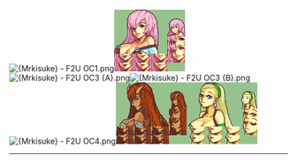 ![{Mrkisuke} - F2U OC1.png](https://raw.githubusercontent.com/Klokinator/FE-Repo/main/Portrait%20Repository/Spriting%20Community%20OC's%20(Grouped%20by%20Artist)/Mrkisuke/%7BMrkisuke%7D%20-%20F2U%20OC1.png "{Mrkisuke} - F2U OC1.png")![{Mrkisuke} - F2U OC2.png](https://raw.githubusercontent.com/Klokinator/FE-Repo/main/Portrait%20Repository/Spriting%20Community%20OC's%20(Grouped%20by%20Artist)/Mrkisuke/%7BMrkisuke%7D%20-%20F2U%20OC2.png "{Mrkisuke} - F2U OC2.png")![{Mrkisuke} - F2U OC3 {A}.png](https://raw.githubusercontent.com/Klokinator/FE-Repo/main/Portrait%20Repository/Spriting%20Community%20OC's%20(Grouped%20by%20Artist)/Mrkisuke/%7BMrkisuke%7D%20-%20F2U%20OC3%20(A).png "{Mrkisuke} - F2U OC3 {A}.png")![{Mrkisuke} - F2U OC3 {B}.png](https://raw.githubusercontent.com/Klokinator/FE-Repo/main/Portrait%20Repository/Spriting%20Community%20OC's%20(Grouped%20by%20Artist)/Mrkisuke/%7BMrkisuke%7D%20-%20F2U%20OC3%20(B).png "{Mrkisuke} - F2U OC3 {B}.png")![{Mrkisuke} - F2U OC4.png](https://raw.githubusercontent.com/Klokinator/FE-Repo/main/Portrait%20Repository/Spriting%20Community%20OC's%20(Grouped%20by%20Artist)/Mrkisuke/%7BMrkisuke%7D%20-%20F2U%20OC4.png "{Mrkisuke} - F2U OC4.png")![{Mrkisuke} - F2U OC5.png](https://raw.githubusercontent.com/Klokinator/FE-Repo/main/Portrait%20Repository/Spriting%20Community%20OC's%20(Grouped%20by%20Artist)/Mrkisuke/%7BMrkisuke%7D%20-%20F2U%20OC5.png "{Mrkisuke} - F2U OC5.png")![{Mrkisuke} - F2U OC6.png](https://raw.githubusercontent.com/Klokinator/FE-Repo/main/Portrait%20Repository/Spriting%20Community%20OC's%20(Grouped%20by%20Artist)/Mrkisuke/%7BMrkisuke%7D%20-%20F2U%20OC6.png "{Mrkisuke} - F2U OC6.png")



----

